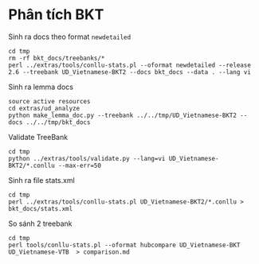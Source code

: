 # Phân tích BKT

Sinh ra docs theo format `newdetailed`

```
cd tmp
rm -rf bkt_docs/treebanks/*
perl ../extras/tools/conllu-stats.pl --oformat newdetailed --release 2.6 --treebank UD_Vietnamese-BKT2 --docs bkt_docs --data . --lang vi
```

Sinh ra lemma docs

```
source active resources 
cd extras/ud_analyze
python make_lemma_doc.py --treebank ../../tmp/UD_Vietnamese-BKT2 --docs ../../tmp/bkt_docs
```

Validate TreeBank

```
cd tmp
python ../extras/tools/validate.py --lang=vi UD_Vietnamese-BKT2/*.conllu --max-err=50
```

Sinh ra file stats.xml

```
cd tmp
perl ../extras/tools/conllu-stats.pl UD_Vietnamese-BKT2/*.conllu > bkt_docs/stats.xml 
```

So sánh 2 treebank 

```
cd tmp
perl tools/conllu-stats.pl --oformat hubcompare UD_Vietnamese-BKT UD_Vietnamese-VTB  > comparison.md 
```

